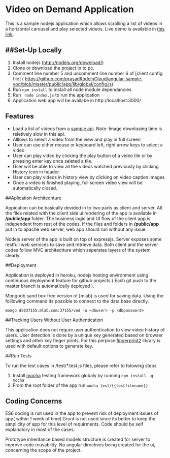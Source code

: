 Video on Demand Application
===========================

This is a sample nodejs application which allows scrolling a list of videos in a horizontal carousel and play selected videos. Live demo is available in [this link](https://still-escarpment-8617.herokuapp.com/).

##Set-Up Locally
---

1. Install nodejs (http://nodejs.org/download/)
2. Clone or download the project in to pc.
3. Comment line number 5 and uncomment line number 6 of [client config file] ( https://github.com/prasadKodeInCloud/angular-sample-vod/blob/master/public/app/lib/global/config.js)
3. Run ``` npm install ``` to install all node module dependancies 
4. Run ```  node index.js ``` to run the application
5. Application web app will be availabe in http://localhost:3000/ 

## Features

- Load a list of videos from a [sample api](https://demo2697834.mockable.io/movies). Note: Image downloaing time is reletively slow in this api. 
- Alllows to select a video from the view and play in full screen
- User can use either mouse or keyboard left, right arrow keys to select a video
- User can play video by clicking the play button of a video tile or by pressing enter key once seleted a tile.
- User will be able to view all the videos watched previously by clicking History icon in header.
- User can play videos in history view by clicking on video caption images
- Once a video is finished playing, full screen video view will be automatically closed.

##Aplication Architechture

Appication can be basically devided in to two parts as client and server. All the files related with the client side ui rendering of the app is available in **/public/app** folder. The business logic and UI flow of the client app is independent from rest of the codes. If the files and folders in **/public/app** put in to apache web server, web app should run without any issue.

Nodejs server of the app is built on top of expressjs. Server exposes some restfull web services to save and retrieve data.
Both client and the server codes follow MVC architectture which seperates layers of the system clearly. 

##Deployment

Application is deployed in heroku, nodejs hosting environment using continuous deployment feature for github projects.( Each git push to the master branch is automatically deployed ).

Mongodb sand box free version of [mlab] is used  for saving data. Using the folllowing command its possible to connect to the data base directly.

```` mongo ds037155.mlab.com:37155/vod -u <dbuser> -p <dbpassword> ````

##Tracking Users Without User Authentication

This application does not requre user authentication to view video history of users. User detection is done by a unique key generated based on browser settings and other key finger prints. For this perpose [fingerprint2]( https://github.com/Valve/fingerprintjs2) library is used with default options to generate key. 

##Run Tests

To run the test cases in /test/*.test.js files, please refer to folowing steps

1. Install [mocha](https://www.npmjs.com/package/mocha) testing framework globaly by running ``` npm install -g mocha ```
2. From the root folder of the app run ``` mocha test/{{testfilename}} ```

## Coding Concerns

ES6 coding is not used in the app to prevent risk of deployment issues of app( within 1 week of time).Grunt is not used since its better to keep the simplicity of app for this level of requirments. Code should be self explanatory in most of the cases.

Prototype inheritance based models structure is created for server to improve code reusability.
No angular directives being created for the ui, concerning the scope of the project.
